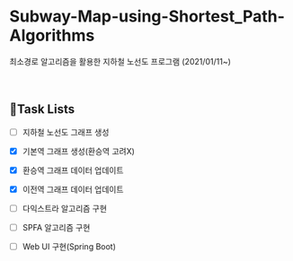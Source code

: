 # Subway-Map-using-Shortest_Path-Algorithms

최소경로 알고리즘을 활용한 지하철 노선도 프로그램
(2021/01/11~)
<Br>
<Br>
<Br>
## 📌Task Lists
- [ ] 지하철 노선도 그래프 생성
-   [X] 기본역 그래프 생성(환승역 고려X)
-   [X] 환승역 그래프 데이터 업데이트
-   [X] 이전역 그래프 데이터 업데이트   
- [ ] 다익스트라 알고리즘 구현
- [ ] SPFA 알고리즘 구현
- [ ] Web UI 구현(Spring Boot)
 

